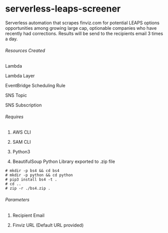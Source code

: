 # serverless-leaps-screener

Serverless automation that scrapes finviz.com for potential LEAPS options opportunities among growing large cap, optionable companies who have recently had corrections. Results will be send to the recipients email 3 times a day.

###### Resources Created

Lambda

Lambda Layer

EventBridge Scheduling Rule

SNS Topic

SNS Subscription

###### Requires

1. AWS CLI

2. SAM CLI

3. Python3

4. BeautifulSoup Python Library exported to .zip file

```shell
# mkdir -p bs4 && cd bs4
# mkdir -p python && cd python
# pip3 install bs4 -t .
# cd ..
# zip -r ./bs4.zip .
```

###### Parameters

1. Recipient Email

2. Finviz URL (Default URL provided)
